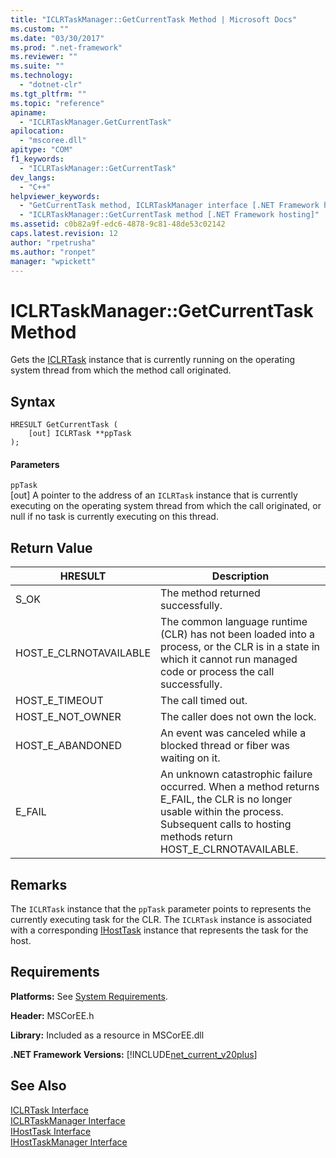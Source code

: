 ```yaml
---
title: "ICLRTaskManager::GetCurrentTask Method | Microsoft Docs"
ms.custom: ""
ms.date: "03/30/2017"
ms.prod: ".net-framework"
ms.reviewer: ""
ms.suite: ""
ms.technology: 
  - "dotnet-clr"
ms.tgt_pltfrm: ""
ms.topic: "reference"
apiname: 
  - "ICLRTaskManager.GetCurrentTask"
apilocation: 
  - "mscoree.dll"
apitype: "COM"
f1_keywords: 
  - "ICLRTaskManager::GetCurrentTask"
dev_langs: 
  - "C++"
helpviewer_keywords: 
  - "GetCurrentTask method, ICLRTaskManager interface [.NET Framework hosting]"
  - "ICLRTaskManager::GetCurrentTask method [.NET Framework hosting]"
ms.assetid: c0b82a9f-edc6-4878-9c81-48de53c02142
caps.latest.revision: 12
author: "rpetrusha"
ms.author: "ronpet"
manager: "wpickett"
---
```

# ICLRTaskManager::GetCurrentTask Method
Gets the [ICLRTask](../../../../docs/framework/unmanaged-api/hosting/iclrtask-interface.md) instance that is currently running on the operating system thread from which the method call originated.  
  
## Syntax  
  
```  
HRESULT GetCurrentTask (  
    [out] ICLRTask **ppTask  
);  
```  
  
#### Parameters  
 `ppTask`  
 [out] A pointer to the address of an `ICLRTask` instance that is currently executing on the operating system thread from which the call originated, or null if no task is currently executing on this thread.  
  
## Return Value  
  
|HRESULT|Description|  
|-------------|-----------------|  
|S_OK|The method returned successfully.|  
|HOST_E_CLRNOTAVAILABLE|The common language runtime (CLR) has not been loaded into a process, or the CLR is in a state in which it cannot run managed code or process the call successfully.|  
|HOST_E_TIMEOUT|The call timed out.|  
|HOST_E_NOT_OWNER|The caller does not own the lock.|  
|HOST_E_ABANDONED|An event was canceled while a blocked thread or fiber was waiting on it.|  
|E_FAIL|An unknown catastrophic failure occurred. When a method returns E_FAIL, the CLR is no longer usable within the process. Subsequent calls to hosting methods return HOST_E_CLRNOTAVAILABLE.|  
  
## Remarks  
 The `ICLRTask` instance that the `ppTask` parameter points to represents the currently executing task for the CLR. The `ICLRTask` instance is associated with a corresponding [IHostTask](../../../../docs/framework/unmanaged-api/hosting/ihosttask-interface.md) instance that represents the task for the host.  
  
## Requirements  
 **Platforms:** See [System Requirements](../../../../docs/framework/get-started/system-requirements.md).  
  
 **Header:** MSCorEE.h  
  
 **Library:** Included as a resource in MSCorEE.dll  
  
 **.NET Framework Versions:** [!INCLUDE[net_current_v20plus](../../../../includes/net-current-v20plus-md.md)]  
  
## See Also  
 [ICLRTask Interface](../../../../docs/framework/unmanaged-api/hosting/iclrtask-interface.md)   
 [ICLRTaskManager Interface](../../../../docs/framework/unmanaged-api/hosting/iclrtaskmanager-interface.md)   
 [IHostTask Interface](../../../../docs/framework/unmanaged-api/hosting/ihosttask-interface.md)   
 [IHostTaskManager Interface](../../../../docs/framework/unmanaged-api/hosting/ihosttaskmanager-interface.md)